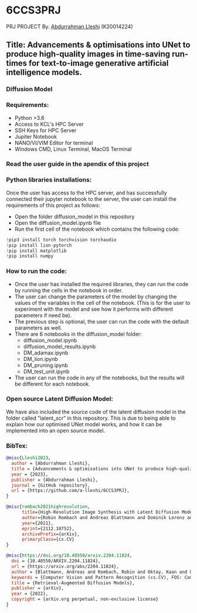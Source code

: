 # 6CCS3PRJ
PRJ PROJECT 
By. [Abdurrahman Lleshi](https://github.com/a-lleshi) (K20014224)

## Title: Advancements & optimisations into UNet to produce high-quality images in time-saving run-times for text-to-image generative artificial intelligence models. 

### Diffusion Model

### Requirements:
- Python >3.6
- Access to KCL's HPC Server
- SSH Keys for HPC Server
- Jupiter Notebook
- NANO/VI/VIM Editor for terminal
- Windows CMD, Linux Terminal, MacOS Terminal

### Read the user guide in the apendix of this project

### Python libraries installations: 

Once the user has access to the HPC server, and has successfully connected their jupyter notebook to the server, the user can install the requirements of this project as follows:
- Open the folder diffusion_model in this repository
- Open the diffusion_model.ipynb file
- Run the first cell of the notebook which contains the following code:
```python
!pip3 install torch torchvision torchaudio
!pip install lion-pytorch
!pip install matplotlib
!pip install numpy
```

### How to run the code:

- Once the user has installed the required libraries, they can run the code by running the cells in the notebook in order.
- The user can change the parameters of the model by changing the values of the variables in the cell of the notebook. (This is for the user to experiment with the model and see how it performs with different parameters if need be).
- The previous step is optional, the user can run the code with the default parameters as well.
- There are 6 notebooks in the diffusion_model folder:
    - diffusion_model.ipynb
    - diffusion_model_results.ipynb
    - DM_adamax.ipynb
    - DM_lion.ipynb
    - DM_pruning.ipynb
    - DM_test_unit.ipynb
- The user can run the code in any of the notebooks, but the results will be different for each notebook.

### Open source Latent Diffusion Model:

We have also included the source code of the latent diffusion model in the folder called "latent_scr" in this repository. This is due to being able to explain how our optimised UNet model works, and how it can be implemented into an open source model. 



### BibTex:
```bibtex
@misc{Lleshi2023,
  author = {Abdurrahman Lleshi},
  title = {Advancements & optimisations into UNet to produce high-quality images in time-saving run-times for text-to-image generative artificial intelligence models.},
  year = {2023},
  publisher = {Abdurrahman Lleshi},
  journal = {GitHub repository},
  url = {https://github.com/a-lleshi/6CCS3PRJ},
}

@misc{rombach2021highresolution,
      title={High-Resolution Image Synthesis with Latent Diffusion Models}, 
      author={Robin Rombach and Andreas Blattmann and Dominik Lorenz and Patrick Esser and Björn Ommer},
      year={2021},
      eprint={2112.10752},
      archivePrefix={arXiv},
      primaryClass={cs.CV}
}

@misc{https://doi.org/10.48550/arxiv.2204.11824,
  doi = {10.48550/ARXIV.2204.11824},
  url = {https://arxiv.org/abs/2204.11824},
  author = {Blattmann, Andreas and Rombach, Robin and Oktay, Kaan and Ommer, Björn},
  keywords = {Computer Vision and Pattern Recognition (cs.CV), FOS: Computer and information sciences, FOS: Computer and information sciences},
  title = {Retrieval-Augmented Diffusion Models},
  publisher = {arXiv},
  year = {2022},  
  copyright = {arXiv.org perpetual, non-exclusive license}
}

